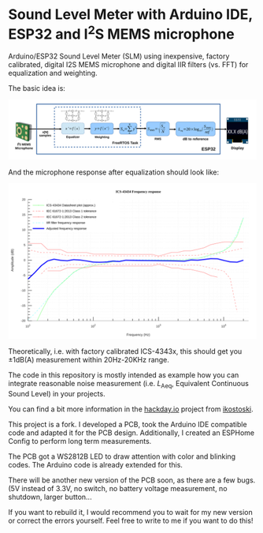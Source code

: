 # Sound Level Meter with Arduino IDE, ESP32 and I<sup>2</sup>S MEMS microphone

Arduino/ESP32 Sound Level Meter (SLM) using inexpensive, factory calibrated, digital I2S MEMS microphone and digital IIR filters (vs. FFT) for equalization and weighting.

The basic idea is:

![Basic principle](./ArduinoIDE/misc/esp32-i2s-slm-bp.svg)

And the microphone response after equalization should look like:

![Adjusted frequency response](./ArduinoIDE/misc/ics-43434-afr.svg)

Theoretically, i.e. with factory calibrated ICS-4343x, this should get you ±1dB(A) measurement within 20Hz-20KHz range.

The code in this repository is mostly intended as example how you can integrate reasonable noise measurement (i.e. *L*<sub>Aeq</sub>, Equivalent Continuous Sound Level) in your projects. 

You can find a bit more information in the [hackday.io](https://hackaday.io/project/166867-esp32-i2s-slm) project from [ikostoski](https://github.com/ikostoski/esp32-i2s-slm). 


This project is a fork. I developed a PCB, took the Arduino IDE compatible code and adapted it for the PCB design. Additionally, I created an ESPHome Config to perform long term measurements. 

The PCB got a WS2812B LED to draw attention with color and blinking codes. The Arduino code is already extended for this. 


There will be another new version of the PCB soon, as there are a few bugs. (5V instead of 3.3V, no switch, no battery voltage measurement, no shutdown, larger button... 

If you want to rebuild it, I would recommend you to wait for my new version or correct the errors yourself. Feel free to write to me if you want to do this! 